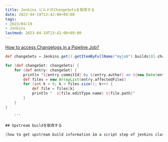 ```yaml
---
title: Jenkins ビルドのChangeSetsを取得する
date: 2023-04-19T13:42:00+09:00
tags:
- 2023/04/19
- Jenkins
lastmod: 2023-04-19T13:42:00+09:00
---
```


[How to access Changelogs in a Pipeline Job?](https://docs.cloudbees.com/docs/cloudbees-ci-kb/latest/client-and-managed-masters/how-to-access-changelogs-in-a-pipeline-job)

````groovy
def changeSets = Jenkins.get().getItemByFullName("myjob").builds[0].changeSets

for (def changeSet: changeSets) {
    for (def entry: changeSet) {
        println "${entry.commitId} by ${entry.author} on ${new Date(entry.timestamp)}: ${entry.msg}"
        def files = new ArrayList(entry.affectedFiles)
        for (int k = 0; k < files.size(); k++) {
            def file = files[k]
            println "  ${file.editType.name} ${file.path}"
        }
    }
}

    ```

## Upstream buildを取得する
    
[how to get upstream build information in a script step of jenkins classic ui pipeline - Stack Overflow](https://stackoverflow.com/questions/70291635/how-to-get-upstream-build-information-in-a-script-step-of-jenkins-classic-ui-pip)
````
